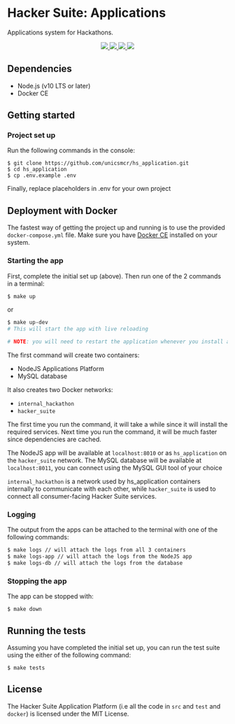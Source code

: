 # Hacker Suite: Applications

Applications system for Hackathons.

<p align="center">
  <a href="https://github.com/unicsmcr/hs_application/actions?query=workflow%3ATests" alt="Build Status">
    <img src="https://github.com/unicsmcr/hs_application/workflows/Tests/badge.svg" />
  </a>

  <a href="https://github.com/unicsmcr/hs_application/actions?query=workflow%3ALint" alt="Build Status">
    <img src="https://github.com/unicsmcr/hs_application/workflows/Lint/badge.svg" />
  </a>

  <a href="https://codecov.io/gh/unicsmcr/hs_application" alt="Coverage">
    <img src="https://codecov.io/gh/unicsmcr/hs_application/branch/master/graph/badge.svg" />
  </a>

  <a href="https://github.com/unicsmcr/hs_application/blob/master/LICENSE" alt="License">
    <img src="https://img.shields.io/github/license/unicsmcr/hs_application.svg" />
  </a>
</p>

## Dependencies

- Node.js (v10 LTS or later)
- Docker CE

## Getting started

### Project set up

Run the following commands in the console:

```
$ git clone https://github.com/unicsmcr/hs_application.git
$ cd hs_application
$ cp .env.example .env
```

Finally, replace placeholders in .env for your own project

## Deployment with Docker

The fastest way of getting the project up and running is to use the provided `docker-compose.yml` file. Make sure you have [Docker CE](https://docs.docker.com/install/) installed on your system.

### Starting the app

First, complete the initial set up (above). Then run one of the 2 commands in a terminal:

```bash
$ make up
```

or

```bash
$ make up-dev
# This will start the app with live reloading

# NOTE: you will need to restart the application whenever you install a new package or change the environment variables in the .env file
```

The first command will create two containers:

- NodeJS Applications Platform
- MySQL database

It also creates two Docker networks:

- `internal_hackathon`
- `hacker_suite`

The first time you run the command, it will take a while since it will install the required services. Next time you run the command, it will be much faster since dependencies are cached.

The NodeJS app will be available at `localhost:8010` or as `hs_application` on the `hacker_suite` network. The MySQL database will be available at `localhost:8011`, you can connect using the MySQL GUI tool of your choice

`internal_hackathon` is a network used by hs_application containers internally to communicate with each other, while `hacker_suite` is used to connect all consumer-facing Hacker Suite services.

### Logging

The output from the apps can be attached to the terminal with one of the following commands:

```bash
$ make logs // will attach the logs from all 3 containers
$ make logs-app // will attach the logs from the NodeJS app
$ make logs-db // will attach the logs from the database
```

### Stopping the app

The app can be stopped with:

```
$ make down
```

## Running the tests

Assuming you have completed the initial set up, you can run the test suite using the either of the following command:

```
$ make tests
```

## License

The Hacker Suite Application Platform (i.e all the code in `src` and `test` and `docker`) is licensed under the MIT License.
